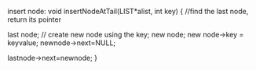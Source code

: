 insert node:
void insertNodeAtTail(LIST*alist, int key)
{
  //find the last node, return its pointer

  last node;
  // create new node using the key;
  new node;
  new node->key = keyvalue;
  newnode->next=NULL;

  lastnode->next=newnode;
}
